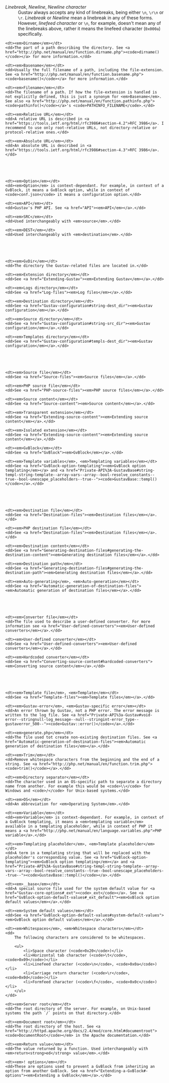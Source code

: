 <dl>
    <dt><em>Linebreak</em>, <em>Newline</em>, <em>Newline character</em></dt>
    <dd>
        Gustav always accepts any kind of linebreaks, being either <code>\n</code>, <code>\r\n</code> or <code>\r</code>. <em>Linebreak</em> or <em>Newline</em> mean a linebreak in any of these forms.<br />
        However, <em>linefeed character</em> or <code>\n</code>, for example, doesn't mean any of the linebreaks above, rather it means the linefeed character (<code>0x000a</code>) specifically.
    </dd>
    
    <dt><em>Dirname</em></dt>
    <dd>The part of a path describing the directory. See <a href="http://php.net/manual/en/function.dirname.php"><code>dirname()</code></a> for more information.</dd>
    
    <dt><em>Basename</em></dt>
    <dd>Usually the full filename of a path, including the file-extension. See <a href="http://php.net/manual/en/function.basename.php"><code>basename()</code></a> for more information.</dd>
    
    <dt><em>Filename</em></dt>
    <dd>The filename of a path. If how the file-extension is handled is not explicitly defined, this is just a synonym for <em>Basename</em>. See also <a href="http://php.net/manual/en/function.pathinfo.php"><code>pathinfo()</code></a>'s <code>PATHINFO_FILENAME</code>.</dd>
    
    <dt><em>Relative URL</em></dt>
    <dd>A relative URL is described in <a href="https://tools.ietf.org/html/rfc3986#section-4.2">RFC 3986</a>. I recommend to use only root-relative URLs, not directory-relative or protocol-relative ones.</dd>
    
    <dt><em>Absolute URL</em></dt>
    <dd>An absolute URL is described in <a href="https://tools.ietf.org/html/rfc3986#section-4.3">RFC 3986</a>.</dd>
    
    
    
    
    
    <dt><em>Option</em></dt>
    <dd><em>Option</em> is context-dependant. For example, in context of a GvBlock, it means a GvBlock option, while in context of <code>conf.json</code> it means a configuration option.</dd>
    
    <dt><em>API</em></dt>
    <dd>Gustav's PHP API. See <a href="API"><em>API</em></a>.</dd>
    
    <dt><em>SRC</em></dt>
    <dd>Used interchangeably with <em>source</em>.</dd>
    
    <dt><em>DEST</em></dt>
    <dd>Used interchangeably with <em>destination</em>.</dd>
    
    
    
    
    
    <dt><em>GvDir</em></dt>
    <dd>The directory the Gustav-related files are located in.</dd>
    
    <dt><em>Extension directory</em></dt>
    <dd>See <a href="Extending-Gustav"><em>Extending Gustav</em></a>.</dd>
    
    <dt><em>Logs directory</em></dt>
    <dd>See <a href="Log-files"><em>Log files</em></a>.</dd>
    
    <dt><em>Destination directory</em></dt>
    <dd>See <a href="Gustav-configuration#string-dest_dir"><em>Gustav configuration</em></a>.</dd>
    
    <dt><em>Source directory</em></dt>
    <dd>See <a href="Gustav-configuration#string-src_dir"><em>Gustav configuration</em></a>.</dd>
    
    <dt><em>Templates directory</em></dt>
    <dd>See <a href="Gustav-configuration#templs-dest_dir"><em>Gustav configuration</em></a>.</dd>
    
    
    
    
        
    <dt><em>Source file</em></dt>
    <dd>See <a href="Source-files"><em>Source files</em></a>.</dd>
    
    <dt><em>PHP source file</em></dt>
    <dd>See <a href="PHP-source-files"><em>PHP source files</em></a>.</dd>
    
    <dt><em>Source content</em></dt>
    <dd>See <a href="Source-content"><em>Source content</em></a>.</dd>
    
    <dt><em>Transparent extension</em></dt>
    <dd>See <a href="Extending-source-content"><em>Extending source content</em></a>.</dd>
    
    <dt><em>Isolated extension</em></dt>
    <dd>See <a href="Extending-source-content"><em>Extending source content</em></a>.</dd>
    
    <dt><em>GvBlock</em></dt>
    <dd>See <a href="GvBlock"><em>GvBlock</em></a>.</dd>
    
    <dt><em>Template variables</em>, <em>Templating variables</em></dt>
    <dd>See <a href="GvBlock-option-templating"><em>GvBlock option templating</em></a> and <a href="Private-API%3A-GustavBase#string-templ-string-template--array-vars--array--bool-resolve_constants--true--bool-unescape_placeholders--true--"><code>GustavBase::templ()</code></a>.</dd>
    
    
    
    
    
    <dt><em>Destination file</em></dt>
    <dd>See <a href="Destination-files"><em>Destination files</em></a>.</dd>
    
    <dt><em>PHP destination file</em></dt>
    <dd>See <a href="Destination-files"><em>Destination files</em></a>.</dd>
    
    <dt><em>Destination content</em></dt>
    <dd>See <a href="Generating-destination-files#generating-the-destination-content"><em>Generating destination files</em></a>.</dd>
    
    <dt><em>Destination path</em></dt>
    <dd>See <a href="Generating-destination-files#generating-the-destination-path"><em>Generating destination files</em></a>.</dd>
    
    <dt><em>Auto-generating</em>, <em>Auto-generation</em></dt>
    <dd>See <a href="Automatic-generation-of-destination-files"><em>Automatic generation of destination files</em></a>.</dd>
    
    
    
    
    
    <dt><em>Converter file</em></dt>
    <dd>The file used to describe a user-defined converter. For more information see <a href="User-defined-converters"><em>User-defined converters</em></a>.</dd>
    
    <dt><em>User-defined converter</em></dt>
    <dd>See <a href="User-defined-converters"><em>User-defined converters</em></a>.</dd>
    
    <dt><em>Hardcoded converter</em></dt>
    <dd>See <a href="Converting-source-content#hardcoded-converters"><em>Converting source content</em></a>.</dd>





    <dt><em>Template file</em>, <em>Template</em></dt>
    <dd>See <a href="Template-files"><em>Template files</em></a>.</dd>
    
    <dt><em>Gustav-error</em>, <em>Gustav-specific error</em></dt>
    <dd>An error thrown by Gustav, not a PHP error. The error message is written to the log file. See <a href="Private-API%3a-Gustav#void-error--stringnull-log_message--null--stringint-error_type--gustaverror_500--"><code>Gustav::error()</code></a>.</dd>
    
    <dt><em>generate.php</em></dt>
    <dd>The file used tot create non-existing destination files. See <a href="Automatic-generation-of-destination-files"><em>Automatic generation of destination files</em></a>.</dd>
    
    <dt><em>Trim</em></dt>
    <dd>Remove whitespace characters from the beginning and the end of a string. See <a href="http://php.net/manual/en/function.trim.php"><code>trim()</code></a>.</dd>
    
    <dt><em>Directory separator</em></dt>
    <dd>The character used in an OS-specific path to separate a directory name from another. For example this would be <code>\\</code> for Windows and <code>/</code> for Unix-based systems.</dd>
    
    <dt><em>OS</em></dt>
    <dd>An abbreviation for <em>Operating System</em>.</dd>
    
    <dt><em>Variable</em></dt>
    <dd><em>Variable</em> is context-dependant. For example, in context of a GvBlock templating, it means a <em>templating variable</em> available in a templating placeholder, while in context of PHP it means a <a href="http://php.net/manual/en/language.variables.php">PHP variable</a>.</dd>
    
    <dt><em>Templating placeholder</em>, <em>Template placeholder</em></dt>
    <dd>A term in a templating string that will be replaced with the placeholder's corresponding value. See <a href="GvBlock-option-templating"><em>GvBlock option templating</em></a> and <a href="Private-API%3A-GustavBase#string-templ-string-template--array-vars--array--bool-resolve_constants--true--bool-unescape_placeholders--true--"><code>GustavBase::templ()</code></a>.</dd>
    
    <dt><em>__base</em></dt>
    <dd>A special source file used for the system default value for <a href="Gustav-core-options#_ext"><code>_ext</code></a>. See <a href="GvBlock-option-default-values#_ext_default"><em>GvBlock option default values</em></a>.</dd>
    
    <dt><em>System default values</em></dt>
    <dd>See <a href="GvBlock-option-default-values#system-default-values"><em>GvBlock option default values</em></a>.</dd>
    
    <dt><em>Whitespaces</em>, <em>Whitespace characters</em></dt>
    <dd>
        The following characters are considered to be whitespaces.
        
        <ul>
            <li>Space character (<code>0x20</code>)</li>
            <li>Horizontal tab character (<code>\t</code>, <code>0x09</code>)</li>
            <li>Linefeed character (<code>\n</code>, <code>0x0a</code>)</li>
            <li>Carriage return character (<code>\r</code>, <code>0x0d</code>)</li>
            <li>Formfeed character (<code>\f</code>, <code>0x0c</code>)</li>
        </ul>
    </dd>
    
    <dt><em>Server root</em></dt>
    <dd>The root directory of the server. For example, on Unix-based systems the path `/` points on that directory.</dd>
    
    <dt><em>Document root</em></dt>
    <dd>The root directory of the host. See <a href="http://httpd.apache.org/docs/2.4/mod/core.html#documentroot"><code>DocumentRoot</code></em> in the Apache documentation.</dd>
    
    <dt><em>Return value</em></dt>
    <dd>The value returned by a function. Used interchangeably with <em>return<strong>ed</strong> value</em>.</dd>
    
    <dt><em>! options</em></dt>
    <dd>These are options used to prevent a GvBlock from inheriting an option from another GvBlock. See <a href="Extending-a-GvBlock#-options"><em>Extending a GvBlock</em></a>.</dd>
    
    
</dl>